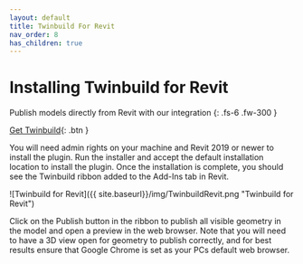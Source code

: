 ```yaml
---
layout: default
title: Twinbuild For Revit
nav_order: 8
has_children: true
---
```


# Installing Twinbuild for Revit

Publish models directly from Revit with our integration
{: .fs-6 .fw-300 }

[Get Twinbuild](https://twinbuild.com/download){: .btn }

You will need admin rights on your machine and Revit 2019 or newer to install the plugin. Run the installer and accept the default installation location to install the plugin. Once the installation is complete, you should see the Twinbuild ribbon added to the Add-Ins tab in Revit.

![Twinbuild for Revit]({{ site.baseurl}}/img/TwinbuildRevit.png "Twinbuild for Revit")

Click on the Publish button in the ribbon to publish all visible geometry in the model and open a preview in the web browser. Note that you will need to have a 3D view open for geometry to publish correctly, and for best results ensure that Google Chrome is set as your PCs default web browser.
